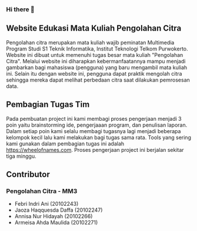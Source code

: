 ### Hi there 👋

<!--
**armeisaahda/armeisaahda** is a ✨ _special_ ✨ repository because its `README.md` (this file) appears on your GitHub profile.

Here are some ideas to get you started:

- 🔭 I’m currently working on ...
- 🌱 I’m currently learning ...
- 👯 I’m looking to collaborate on ...
- 🤔 I’m looking for help with ...
- 💬 Ask me about ...
- 📫 How to reach me: ...
- 😄 Pronouns: ...
- ⚡ Fun fact: ...
-->

## Website Edukasi Mata Kuliah Pengolahan Citra

Pengolahan citra merupakan mata kuliah wajib peminatan Multimedia Program Studi S1 Teknik Informatika, Institut 
Teknologi Telkom Purwokerto. Website ini dibuat untuk memenuhi tugas besar mata kuliah "Pengolahan Citra". Melalui website ini diharapkan kebermanfaatannya mampu menjadi gambarkan bagi mahasiswa (pengguna) yang baru mengambil mata kuliah ini. Selain itu dengan website ini, pengguna dapat praktik mengolah citra sehingga mereka dapat melihat perbedaan citra saat dilakukan pemrosesan data. 

## Pembagian Tugas Tim

Pada pembuatan project ini kami membagi proses pengerjaan menjadi 3 poin yaitu brainstorming ide, pengerjaaan program, dan penulisan laporan. Dalam setiap poin kami selalu membagi tugasnya lagi menjadi beberapa kelompok kecil lalu kami melakukan bagi tugas sama rata. Tools yang sering kami gunakan dalam pembagian tugas ini adalah https://wheelofnames.com. Proses pengerjaan project ini berjalan sekitar tiga minggu. 


## Contributor
### Pengolahan Citra - MM3 

- Febri Indri Ani (20102243)
- Jaoza Haqquesda Daffa (20102247)
- Annisa Nur Hidayah (20102266)
- Armeisa Ahda Maulida (20102271)